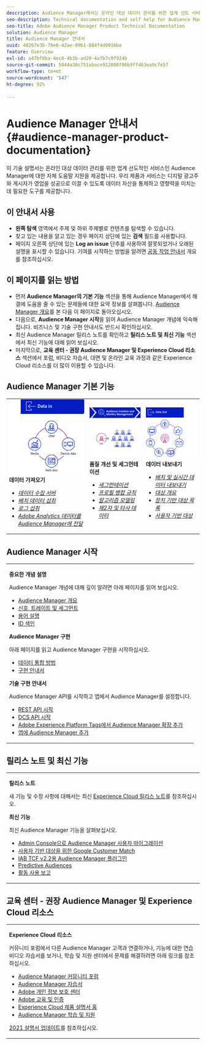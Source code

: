 ```yaml
---
description: Audience Manager에서는 온라인 대상 데이터 관리를 위한 업계 선도 서비스를 제공합니다. 우리 제품과 서비스는 디지털 광고주와 게시자가 영업을 성공으로 이끌 수 있도록 데이터 자산을 통제하고 영향력을 미치는 데 필요한 도구를 제공합니다.
seo-description: Technical documentation and self help for Audience Manager (AAM). AAM provides industry-leading services for online audience data management, and give digital advertisers and publishers the tools they need to control and leverage their data assets to help drive sales success.
seo-title: Adobe Audience Manager Product Technical Documentation
solution: Audience Manager
title: Audience Manager 안내서
uuid: 48267e3b-70e6-42ae-99b1-884f4d0916be
feature: Overview
exl-id: a47bf8ba-4ec0-4b3b-ad20-4afb7c9f924b
source-git-commit: 5044a38c751abace922008f00b9ff463ea9c7e57
workflow-type: tm+mt
source-wordcount: '547'
ht-degree: 92%

---
```


# Audience Manager 안내서 {#audience-manager-product-documentation}

이 기술 설명서는 온라인 대상 데이터 관리를 위한 업계 선도적인 서비스인 Audience Manager에 대한 자체 도움말 지원을 제공합니다. 우리 제품과 서비스는 디지털 광고주와 게시자가 영업을 성공으로 이끌 수 있도록 데이터 자산을 통제하고 영향력을 미치는 데 필요한 도구를 제공합니다.

## 이 안내서 사용

* **왼쪽 탐색** 영역에서 주제 및 하위 주제별로 컨텐츠를 탐색할 수 있습니다.
* 찾고 있는 내용을 알고 있는 경우 페이지 상단에 있는 **검색** 필드를 사용합니다.
* 페이지 오른쪽 상단에 있는 **Log an issue** 단추를 사용하여 잘못되었거나 오래된 설명을 표시할 수 있습니다. 기여를 시작하는 방법을 알려면 [공동 작업 안내서](https://experienceleague.adobe.com/docs/contributor/contributor-guide/introduction.html) 개요를 참조하십시오.

## 이 페이지를 읽는 방법

* 먼저 **Audience Manager의 기본 기능** 섹션을 통해 Audience Manager에서 해결에 도움을 줄 수 있는 문제들에 대한 요약 정보를 살펴봅니다. [Audience Manager 개요](/help/using/overview/aam-overview.md)를 본 다음 이 페이지로 돌아오십시오.
* 다음으로, **Audience Manager 시작**&#x200B;을 읽어 Audience Manager 개념에 익숙해집니다. 비즈니스 및 기술 구현 안내서도 반드시 확인하십시오.
* 최신 Audience Manager 릴리스 노트를 확인하고 **릴리스 노트 및 최신 기능** 섹션에서 최신 기능에 대해 읽어 보십시오.
* 마지막으로, **교육 센터 - 권장 Audience Manager 및 Experience Cloud 리소스** 섹션에서 포럼, 비디오 자습서, 대면 및 온라인 교육 과정과 같은 Experience Cloud 리소스를 더 많이 이용할 수 있습니다.

## Audience Manager 기본 기능

<table style="table-layout:fixed">
   <td>
      <img alt="데이터 입력" src="/help/using/overview/assets/data-in.png"/>
      <div>
         <b>데이터 가져오기</b>
      </div>
      <p>
         <em><ul><li><a href="/help/using/api/dcs-intro/dcs-api-reference/dcs-api-reference-overview.md">데이터 수집 서버</a></li><li><a href="/help/using/integration/sending-audience-data/batch-data-transfer-explained/batch-data-transfer-overview.md">배치 데이터 섭취</a></li><li><a href="/help/using/reporting/audience-optimization-reports/metadata-files-intro/metadata-files-intro.md">로그 섭취</a></li><li><a href="/help/using/integration/integration-other-solutions/audience-management-module.md">Adobe Analytics 데이터를 Audience Manager에 전달</a></li></ul></em>
      <p>
   </td>
   <td>
      <img alt="품질 개선 및 세그먼테이션" src="/help/using/overview/assets/enrich-segment.png"/>
      <div>
         <b>품질 개선 및 세그먼테이션</b>
      </div>
      <p>
       <em><ul><li><a href="/help/using/features/segments/segments-purpose.md">세그먼테이션</a></li><li><a href="/help/using/features/profile-merge-rules/merge-rules-overview.md">프로필 병합 규칙</a></li><li><a href="/help/using/features/algorithmic-models/understanding-models.md">알고리즘 모델링</a></li><li><a href="/help/using/overview/data-types-collected.md">제2자 및 타사 데이터</a></li></ul></em>
      <p>
   </td>
   <td>
      <img alt="데이터 출력" src="/help/using/overview/assets/data-out.png"/>
      </a>
      <div>
         <b>데이터 내보내기</b>
      </div>
      <p>
      <p>
         <em><ul><li><a href="/help/using/integration/receiving-audience-data/receiving-audience-data-overview.md">배치 및 실시간 데이터 내보내기</a></li><li><a href="/help/using/features/destinations/destinations.md">대상 개요</a></li><li><a href="/help/using/features/destinations/device-based-destinations-list.md">장치 기반 대상 목록</a></li><li><a href="/help/using/features/destinations/people-based-destinations-overview.md">사용자 기반 대상</a></li></ul></em> 
      <p>
      <p>
   </td>
</table>


## Audience Manager 시작

<table> 
 <tbody> 
  <tr> 
   <td colname="col1"> <p><b>중요한 개념 설명</b></p>
   <p>Audience Manager 개념에 대해 깊이 알려면 아래 페이지를 읽어 보십시오. 
   <ul><li><a href="/help/using/overview/aam-overview.md"> Audience Manager 개요</a></li><li><a href="/help/using/reference/signal-trait-segment.md">신호, 트레이트 및 세그먼트</a></li><li><a href="/help/using/reference/aam-glossary.md"> 용어 설명</a> </li><li><a href="/help/using/reference/ids-in-aam.md">ID 색인</a></li></ul></p>

<p><b>Audience Manager 구현</b></p>
   <p> 아래 페이지를 읽고 Audience Manager 구현을 시작하십시오.
     <ul>
     <li><a href="/help/using/integration/data-integration-methods.md">데이터 통합 방법</a></li>
     <li><a href="/help/using/integration/implement-audience-manager.md">구현 안내서</a></li>
     </ul> </p>

<p> <b>기술 구현 안내서</b> </p> <p>Audience Manager API를 시작하고 앱에서 Audience Manager를 설정합니다.</p> <p> 
     <ul id="ul_47C012F6AB3E4B73BA357027F4D15369">
     <li><a href="/help/using/api/rest-api-main/aam-api-getting-started.md">REST API 시작</a></li>
     <li><a href="/help/using/api/dcs-intro/dcs-event-calls/dcs-event-calls.md">DCS API 시작</a></li>
     <li><a href="https://experienceleague.adobe.com/docs/experience-platform/tags/extensions/adobe/audience-manager/overview.html">Adobe Experience Platform Tags에서 Audience Manager 확장 추가</a></li>
    <li><a href="https://experienceleague.adobe.com/docs/experience-platform/destinations/catalog/data-management/aam-dil-extension.html?lang=en">앱에 Audience Manager 추가</a></li>
     </ul> </p>
    </td>

</tr> 
 </tbody> 
</table>

<!--

<table> 
 <tbody> 
  <tr> 
   <td colname="col1"> <p><b>Important Conceptual Documentation</b></p>
   <p>Read the pages below for a deeper understanding of Audience Manager concepts: 
   <ul><li><a href="https://experienceleague.adobe.com/docs/audience-manager/user-guide/overview/aam-overview.html"> Audience Manager Overview</a></li><li><a href="https://docs.adobe.com/help/en/audience-manager/user-guide/reference/aam-glossary.html"> Glossary</a> </li><li><a href="https://experienceleague.adobe.com/docs/audience-manager/user-guide/reference/ids-in-aam.html">Index of IDs</a></li><li><a href="https://docs.adobe.com/help/en/audience-manager/user-guide/reference/signal-trait-segment.html">Signals, Traits, and Segments</a></li></ul></p>
   <br>&nbsp;
   <p><b>Implement Audience Manager</b></p>
   <p> Get started with implementing Audience Manager by reading the pages below:
     <ul>
     <li><a href="https://experienceleague.adobe.com/docs/audience-manager/user-guide/implementation-integration-guides/data-integration-methods.html">Data Integration Methods</a></li>
     <li><a href="https://experienceleague.adobe.com/docs/audience-manager/user-guide/implementation-integration-guides/implement-audience-manager.html">Implementation Guide</a></li>
     </ul> </p>
     <br>&nbsp;
   <p> <b>Technical Implementation Guides</b> </p> <p>Get started with Audience Manager APIs and set up Audience Manager in your app:</p> <p> 
     <ul id="ul_47C012F6AB3E4B73BA357027F4D15369">
     <li><a href="https://experienceleague.adobe.com/docs/audience-manager/user-guide/api-and-sdk-code/rest-apis/aam-api-getting-started.html">Getting Started with REST APIs</a></li>
     <li><a href="https://experienceleague.adobe.com/docs/audience-manager/user-guide/api-and-sdk-code/dcs/dcs-event-calls/dcs-event-calls.html">Get started with the DCS API</a></li>
     <li><a href="https://experienceleague.adobe.com/docs/launch/using/extensions-ref/adobe-extension/adobe-audience-manager-extension.html">Add the Audience Manager extension to Adobe Experience Platform Launch</a></li>
    <li><a href="https://experienceleague.adobe.com/docs/experience-platform/destinations/catalog/data-management/aam-dil-extension.html?lang=en">Add Audience Manager to your app</a></li>
     </ul> </p>
    </td>
   <td colname="col2">  <p> <b>Collaborative Documentation</b> </p>
     <p>We welcome contributions to our documentation from all our readers. See the <a href="https://experienceleague.adobe.com/docs/contributor/contributor-guide/introduction.html">Collaboration Guide Overview</a> to learn how to start contributing.</p>
   <br>&nbsp;
   <p> <b>Release Notes</b> </p> <p> 
     See the latest <a href="https://experienceleague.adobe.com/docs/release-notes/experience-cloud/current.html" format="https" scope="external"> Experience Cloud Release Notes</a> for new features and fixes.</p> <br>&nbsp;
     <p> <b>Experience Cloud Resources</b> </p> <p> 
     <ul id="ul_E30EC96BDC624B5591F0470D430B7F41"> 
      <li id="li_F3A5CCFAE0F247CEB41A03CA8E03106B"><a href="https://forums.adobe.com/community/experience-cloud/analytics-cloud/audience-manager" format="https" scope="external"> Audience Manager Community Forums</a> </li>
      <li><a href="https://experienceleague.adobe.com/docs/audience-manager-learn/tutorials/overview.html" format="http" scope="external"> Audience Manager Tutorials</a> </li> 
      <li id="li_1737D63307024F26B1F967621613A5AC"><a href="https://www.adobe.com/privacy.html" format="http" scope="external"> Adobe Privacy Center</a> </li>  
      <li id="li_1938F7044F544481A6CC0F45CC22B80A"> <a href="https://helpx.adobe.com/learning.html?promoid=KAUDK" scope="external" format="http"> Adobe Training and Certifications</a> </li> 
      <li id="li_C71459E0D1464C05B8B9387C43541F17"> <a href="https://helpx.adobe.com/support/experience-cloud.html" scope="external" format="https">Experience Cloud Product Documentation Home</a> </li> 
      <li id="li_0DB1997FEB87484EBC07E03FD40AA39F"><a href="https://helpx.adobe.com/support/audience-manager.html" format="https" scope="external"> Audience Manager Learn &amp; Support</a> </li> 
     </ul> </p> 
     <br>&nbsp;
     <p>See also, <a href="https://experienceleague.adobe.com/docs/audience-manager/user-guide/documentation-updates/docs-2020.html"> 2020 Documentation Updates</a>. </p> </td>
  </tr> 
 </tbody> 
</table>

-->

## 릴리스 노트 및 최신 기능

<table> 
 <tbody> 
  <tr> 
   <td> <p> <b>릴리스 노트</b> </p> <p> 
     새 기능 및 수정 사항에 대해서는 최신 <a href="https://experienceleague.adobe.com/docs/release-notes/experience-cloud/current.html" format="https" scope="external">Experience Cloud 릴리스 노트</a>를 참조하십시오.</p> 
     <p> <b>최신 기능</b> </p> <p> 
     최신 Audience Manager 기능을 살펴보십시오.</p>
     <p><ul><li><a href="/help/using/docs-updates/docs-2021.md">Admin Console으로 Audience Manager 사용자 마이그레이션</a></li><li><a href="/help/using/features/destinations/people-based-destinations-prerequisites.md">사용자 기반 대상을 위한 Google Customer Match</a></li><li><a href="/help/using/overview/data-security-and-privacy/aam-iab-plugin.md">IAB TCF v2.2용 Audience Manager 플러그인</a></li><li><a href="/help/using/features/algorithmic-models/predictive-audiences.md">Predictive Audiences</a></li><li><a href="/help/using/features/administration/activity-usage-reporting.md">활동 사용 보고</a></li>
     </ul></p>
    </td>
  </tr> 
 </tbody> 
</table>

<!--

**Release Notes**

See the latest [Experience Cloud Release Notes](https://experienceleague.adobe.com/docs/release-notes/experience-cloud/current.html) for new features and fixes.

<br>&nbsp;

**Latest features**

Read about the latest Audience Manager features:
* [Activity Usage Reporting](https://experienceleague.adobe.com/docs/audience-manager/user-guide/features/administration/activity-usage-reporting.html)
* [California Consumer Privacy Act (CCPA) Support and Privacy Documentation Overhaul](https://experienceleague.adobe.com/docs/audience-manager/user-guide/overview/data-privacy/data-privacy.html)
* [Intelligent Recommendations for Audience Marketplace Data, powered by Adobe Sensei](https://experienceleague.adobe.com/docs/audience-manager/user-guide/features/segments/trait-recommendations.html)
* [Profile Merge Rules Enhancements](https://experienceleague.adobe.com/docs/audience-manager/user-guide/features/profile-merge-rules/merge-rules-overview.html)
* [Bulk Management Tools Update](https://experienceleague.adobe.com/docs/audience-manager/user-guide/reference/bulk-management-tools/bulk-management-intro.html)

-->


## 교육 센터 - 권장 Audience Manager 및 Experience Cloud 리소스


<table> 
 <tbody> 
  <tr> 
   <td colname="col2"> 
     <p> <b>Experience Cloud 리소스</b> </p>
     <p>커뮤니티 포럼에서 다른 Audience Manager 고객과 연결하거나, 기능에 대한 연습 비디오 자습서를 보거나, 학습 및 지원 센터에서 문제를 해결하려면 아래 링크를 참조하십시오.</p>
     <p> 
     <ul id="ul_E30EC96BDC624B5591F0470D430B7F41"> 
      <li id="li_F3A5CCFAE0F247CEB41A03CA8E03106B"><a href="https://forums.adobe.com/community/experience-cloud/analytics-cloud/audience-manager" format="https" scope="external"> Audience Manager 커뮤니티 포럼</a> </li>
      <li><a href="https://experienceleague.adobe.com/docs/audience-manager-learn/tutorials/overview.html" format="http" scope="external"> Audience Manager 자습서</a> </li> 
      <li id="li_1737D63307024F26B1F967621613A5AC"><a href="https://www.adobe.com/kr/privacy.html" format="http" scope="external"> Adobe 개인 정보 보호 센터</a> </li>  
      <li id="li_1938F7044F544481A6CC0F45CC22B80A"> <a href="https://helpx.adobe.com/kr/learning.html?promoid=KAUDK" scope="external" format="http"> Adobe 교육 및 인증</a> </li> 
      <li id="li_C71459E0D1464C05B8B9387C43541F17"> <a href="https://helpx.adobe.com/kr/support/experience-cloud.html" scope="external" format="https">Experience Cloud 제품 설명서 홈</a> </li> 
      <li id="li_0DB1997FEB87484EBC07E03FD40AA39F"><a href="https://helpx.adobe.com/kr/support/audience-manager.html" format="https" scope="external"> Audience Manager 학습 및 지원</a> </li> 
     </ul> </p> 
     <p><a href="https://experienceleague.adobe.com/docs/audience-manager/user-guide/documentation-updates/docs-2021.html">2021 설명서 업데이트</a>를 참조하십시오. </p> </td>
  </tr> 
 </tbody> 
</table>
